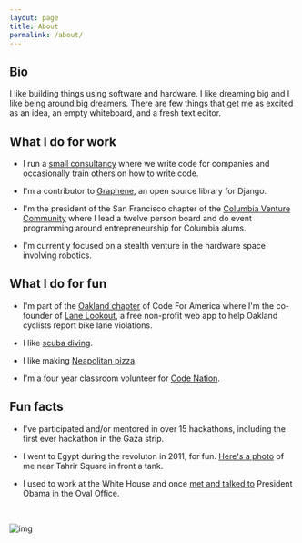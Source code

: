 ```yaml
---
layout: page
title: About
permalink: /about/
---
```


## Bio

I like building things using software and hardware. I like dreaming big and I like being around big dreamers. There are few things that get me as excited as an idea, an empty whiteboard, and a fresh text editor. 

## What I do for work

* I run a [small consultancy](https://www.thenorthstarlabs.com) where we write code for companies and occasionally train others on how to write code.

* I'm a contributor to [Graphene](https://github.com/graphql-python/graphene-django), an open source library for Django. 

* I'm the president of the San Francisco chapter of the [Columbia Venture Community](https://www.columbiaventurecommunity.com/) where I lead a twelve person board and do event programming around entrepreneurship for Columbia alums.

* I'm currently focused on a stealth venture in the hardware space involving robotics.

## What I do for fun

* I'm part of the [Oakland chapter](openoakland.org) of Code For America where I'm the co-founder of [Lane Lookout](https://www.lanelookout.org/), a free non-profit web app to help Oakland cyclists report bike lane violations.

* I like [scuba diving](http://dopeboy.github.io/liveaboard/).

* I like making [Neapolitan pizza](http://dopeboy.github.io/roccbox-pizza/).

* I'm a four year classroom volunteer for [Code Nation](https://codenation.org/).

## Fun facts

* I've participated and/or mentored in over 15 hackathons, including the first ever hackathon in the Gaza strip.

* I went to Egypt during the revoluton in 2011, for fun. [Here's a photo](https://photos.app.goo.gl/zEURWZaeWx96k1nM8) of me near Tahrir Square in front a tank.

* I used to work at the White House and once [met and talked to](https://drive.google.com/file/d/12JkeNCtcG7tJkuMIJj5OFEQvfuyQsINX/view?usp=sharing) President Obama in the Oval Office.

<br/>

![img](http://i.imgur.com/vpvRCg7.png)
